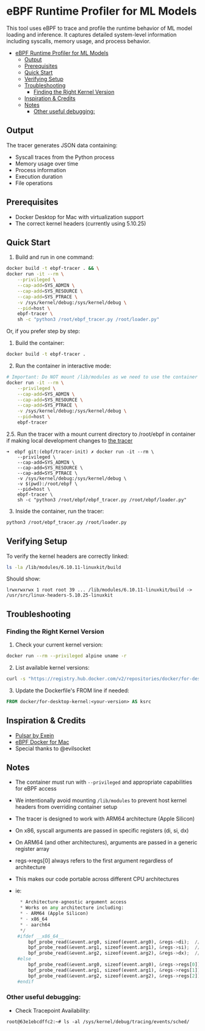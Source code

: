 # eBPF Runtime Profiler for ML Models

This tool uses eBPF to trace and profile the runtime behavior of ML model loading and inference. It captures detailed system-level information including syscalls, memory usage, and process behavior.

- [eBPF Runtime Profiler for ML Models](#ebpf-runtime-profiler-for-ml-models)
  - [Output](#output)
  - [Prerequisites](#prerequisites)
  - [Quick Start](#quick-start)
  - [Verifying Setup](#verifying-setup)
  - [Troubleshooting](#troubleshooting)
    - [Finding the Right Kernel Version](#finding-the-right-kernel-version)
  - [Inspiration \& Credits](#inspiration--credits)
  - [Notes](#notes)
    - [Other useful debugging:](#other-useful-debugging)

## Output

The tracer generates JSON data containing:
- Syscall traces from the Python process
- Memory usage over time
- Process information
- Execution duration
- File operations

## Prerequisites

- Docker Desktop for Mac with virtualization support
- The correct kernel headers (currently using 5.10.25)

## Quick Start

1. Build and run in one command:
```bash
docker build -t ebpf-tracer . && \
docker run -it --rm \
    --privileged \
    --cap-add=SYS_ADMIN \
    --cap-add=SYS_RESOURCE \
    --cap-add=SYS_PTRACE \
    -v /sys/kernel/debug:/sys/kernel/debug \
    --pid=host \
    ebpf-tracer \
    sh -c "python3 /root/ebpf_tracer.py /root/loader.py"
```

Or, if you prefer step by step:

1. Build the container:
```bash
docker build -t ebpf-tracer .
```

2. Run the container in interactive mode:
```bash
# Important: Do NOT mount /lib/modules as we need to use the container's kernel headers
docker run -it --rm \
    --privileged \
    --cap-add=SYS_ADMIN \
    --cap-add=SYS_RESOURCE \
    --cap-add=SYS_PTRACE \
    -v /sys/kernel/debug:/sys/kernel/debug \
    --pid=host \
    ebpf-tracer
```

2.5. Run the tracer with a mount current directory to /root/ebpf in container if making local development changes to [the tracer](./ebpf_tracer.py)

```shell
➜  ebpf git:(ebpf/tracer-init) ✗ docker run -it --rm \
    --privileged \
    --cap-add=SYS_ADMIN \
    --cap-add=SYS_RESOURCE \
    --cap-add=SYS_PTRACE \
    -v /sys/kernel/debug:/sys/kernel/debug \
    -v $(pwd):/root/ebpf \
    --pid=host \
    ebpf-tracer \
    sh -c "python3 /root/ebpf/ebpf_tracer.py /root/ebpf/loader.py"
```

3. Inside the container, run the tracer:
```bash
python3 /root/ebpf_tracer.py /root/loader.py
```

## Verifying Setup

To verify the kernel headers are correctly linked:
```bash
ls -la /lib/modules/6.10.11-linuxkit/build
```

Should show:
```
lrwxrwxrwx 1 root root 39 ... /lib/modules/6.10.11-linuxkit/build -> /usr/src/linux-headers-5.10.25-linuxkit
```

## Troubleshooting

### Finding the Right Kernel Version

1. Check your current kernel version:
```bash
docker run --rm --privileged alpine uname -r
```

2. List available kernel versions:
```bash
curl -s "https://registry.hub.docker.com/v2/repositories/docker/for-desktop-kernel/tags/?page_size=100" | jq -r '.results[].name'
```

3. Update the Dockerfile's FROM line if needed:
```dockerfile
FROM docker/for-desktop-kernel:<your-version> AS ksrc
```

## Inspiration & Credits

- [Pulsar by Exein](https://github.com/exein-io/pulsar)
- [eBPF Docker for Mac](https://github.com/singe/ebpf-docker-for-mac)
- Special thanks to @evilsocket

## Notes

- The container must run with `--privileged` and appropriate capabilities for eBPF access
- We intentionally avoid mounting `/lib/modules` to prevent host kernel headers from overriding container setup
- The tracer is designed to work with ARM64 architecture (Apple Silicon)

- On x86, syscall arguments are passed in specific registers (di, si, dx)
- On ARM64 (and other architectures), arguments are passed in a generic register array
- regs->regs[0] always refers to the first argument regardless of architecture
- This makes our code portable across different CPU architectures
- ie:

```python
     * Architecture-agnostic argument access
     * Works on any architecture including:
     * - ARM64 (Apple Silicon)
     * - x86_64
     * - aarch64
     */
    #ifdef __x86_64__
        bpf_probe_read(&event.arg0, sizeof(event.arg0), &regs->di);  // di register
        bpf_probe_read(&event.arg1, sizeof(event.arg1), &regs->si);  // si register
        bpf_probe_read(&event.arg2, sizeof(event.arg2), &regs->dx);  // dx register
    #else
        bpf_probe_read(&event.arg0, sizeof(event.arg0), &regs->regs[0]);  // First argument
        bpf_probe_read(&event.arg1, sizeof(event.arg1), &regs->regs[1]);  // Second argument
        bpf_probe_read(&event.arg2, sizeof(event.arg2), &regs->regs[2]);  // Third argument
    #endif
```

### Other useful debugging:

- Check Tracepoint Availability:

`root@63e1ebcdffc2:~# ls -al /sys/kernel/debug/tracing/events/sched/ `

<!-- ARCHIVE
```shell
# Create VM if you haven't already
multipass launch --name ebpf-dev --memory 4G --disk 10G

# Mount your project directory - since this is a private repo
# When you mount a local directory to Multipass, it creates a bidirectional sync. Changes made on either the host or guest will be reflected in both places immediately.
multipass mount ~/git/dyana ebpf-dev:/home/ubuntu/project

# Shell into VM
multipass shell ebpf-dev

# Inside VM, install dependencies
sudo apt-get update
sudo apt-get install -y docker.io
sudo apt-get install -y python3-bpfcc bpfcc-tools linux-headers-$(uname -r)

# Log out and back in for group changes to take effect
exit
multipass shell ebpf-dev

# Navigate to your mounted project directory
cd /project/ebpf-repo

..

ubuntu@ebpf-dev:~$ cd project/ebpf/
ubuntu@ebpf-dev:~/project/ebpf$ ls -al
total 44
drwxr-xr-x 1 ubuntu ubuntu  288 Nov  6 12:52 .
drwxr-xr-x 1 ubuntu ubuntu  320 Nov  6 09:08 ..
-rw-r--r-- 1 ubuntu ubuntu 1292 Nov  6 12:58 Dockerfile
-rw-r--r-- 1 ubuntu ubuntu 1201 Nov  6 12:58 README.md
-rw-r--r-- 1 ubuntu ubuntu  455 Nov  6 12:52 build.sh
-rwxr-xr-x 1 ubuntu ubuntu 9097 Nov  6 12:04 ebpf_tracer.py
-rw-r--r-- 1 ubuntu ubuntu  935 Nov  6 09:08 loader.py
-rw-r--r-- 1 ubuntu ubuntu  111 Nov  6 10:11 requirements.txt
-rw-r--r-- 1 ubuntu ubuntu  520 Nov  6 08:57 test_model.py

# Add your user to the docker group to run docker without sudo
sudo usermod -aG docker ubuntu

# Build the Docker image
docker build -t ebpf-model-tracer .

# Run the container with all necessary privileges and kernel headers
# When running the container, make sure to mount the debugfs and tracefs:
sudo docker run --privileged \
    --cap-add=SYS_ADMIN \
    --cap-add=SYS_RESOURCE \
    --cap-add=SYS_PTRACE \
    -v /lib/modules:/lib/modules:ro \
    -v /usr/src:/usr/src:ro \
    -v /sys/kernel/debug:/sys/kernel/debug:rw \
    -v /sys/kernel/tracing:/sys/kernel/tracing:rw \
    -v $(pwd):/app/mount \
    -v /usr/include:/usr/include:ro \
    --pid=host \
    ebpf-model-tracer mount/loader.py
```

If you want to test without Docker first:

```shell
# Install dependencies directly on the VM
sudo apt-get update
sudo apt-get install -y \
    python3 \
    python3-dev \
    python3-pip \
    bpfcc-tools \
    python3-bpfcc \
    libbpfcc \
    libbpfcc-dev \
    linux-headers-generic

# Install Python dependencies
pip3 install -r requirements.txt

# Run the tracer directly
sudo python3 ebpf_tracer.py loader.py
```
-->

